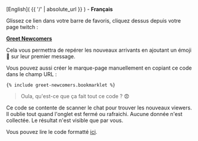 [English]( {{ '/' | absolute_url }} ) - **Français**

Glissez ce lien dans votre barre de favoris, cliquez dessus depuis votre page twitch :

**<a href="{% include greet-newcomers.bookmarklet %}">Greet Newcomers</a>**

Cela vous permettra de repérer les nouveaux arrivants en ajoutant un émoji 👋 sur leur premier message.

Vous pouvez aussi créer le marque-page manuellement en copiant ce code dans le champ URL :

```
{% include greet-newcomers.bookmarklet %}
```

> Oula, qu'est-ce que ça fait tout ce code ? 😨

Ce code se contente de scanner le chat pour trouver les nouveaux viewers. Il oublie tout quand l'onglet est fermé ou rafraichi. Aucune donnée n'est collectée. Le résultat n'est visible que par vous.

Vous pouvez lire le code formatté [ici](https://github.com/thomaslule/twitch-greet-newcomers/blob/master/greet.js).
